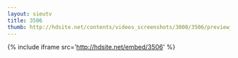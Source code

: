 ```yaml
---
layout: sieutv
title: 3506
thumb: http://hdsite.net/contents/videos_screenshots/3000/3506/preview_360p.mp4.jpg
---
```

{% include iframe src='http://hdsite.net/embed/3506' %}
 
